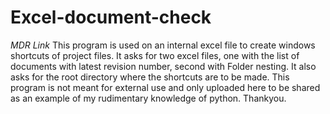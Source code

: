 # Excel-document-check
_MDR Link_
This program is used on an internal excel file to create windows shortcuts of project files. 
It asks for two excel files, one with the list of documents with latest revision number, second with Folder nesting. 
It also asks for the root directory where the shortcuts are to be made.
This program is not meant for external use and only uploaded here to be shared as an example of my rudimentary knowledge of python. 
Thankyou.
